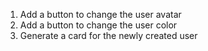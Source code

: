 1. Add a button to change the user avatar
2. Add a button to change the user color
3. Generate a card for the newly created user
